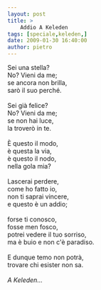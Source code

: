 ```yaml
---
layout: post
title: >
    Addio A Keleden
tags: [speciale,keleden,]
date: 2009-01-30 16:40:00
author: pietro
---
```

Sei una stella?<br/>No? Vieni da me;<br/>se ancora non brilla,<br/>sarò il suo perché.<br/><br/>Sei già felice?<br/>No? Vieni da me;<br/>se non hai luce,<br/>la troverò in te.<br/><br/>È questo il modo,<br/>è questa la via,<br/>è questo il nodo,<br/>nella gola mia?<br/><br/>Lascerai perdere,<br/>come ho fatto io,<br/>non ti saprai vincere,<br/>e questo è un addio;<br/><br/>forse ti conosco,<br/>fosse men fosco,<br/>potrei vedere il tuo sorriso,<br/>ma è buio e non c'è paradiso.<br/><br/>E dunque temo non potrà,<br/>trovare chi esister non sa.<br/><br/><span style="font-style: italic">A Keleden...</span>
